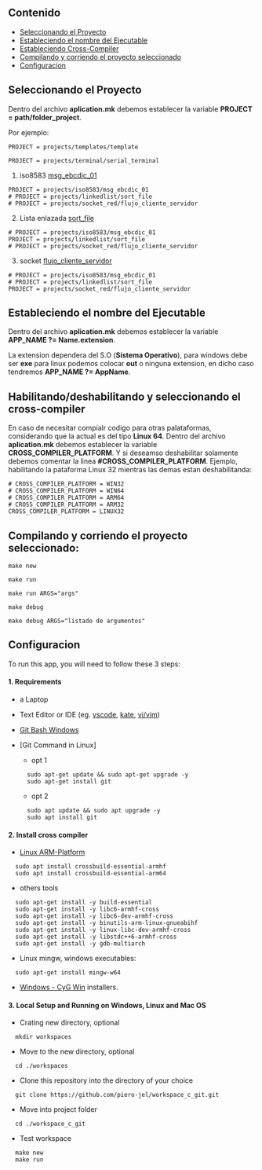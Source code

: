 ## Contenido
* [Seleccionando el Proyecto](#seleccionando-el-proyecto)
* [Estableciendo el nombre del Ejecutable](#estableciendo-el-nombre-del-ejecutable)
* [Estableciendo Cross-Compiler](#estableciendo-cross-compiler)
* [Compilando y corriendo el proyecto seleccionado](#compilando-y-corriendo-el-proyecto-seleccionado)
* [Configuracion](#configuracion)


## Seleccionando el Proyecto
  Dentro del archivo **aplication.mk** debemos establecer la variable **PROJECT = __path/folder_project__**. 
  
  Por ejemplo:
  ~~~  
  PROJECT = projects/templates/template
  ~~~
  
  ~~~
  PROJECT = projects/terminal/serial_terminal
  ~~~
  
1. iso8583 [msg_ebcdic_01](./projects/iso8583/msg_ebcdic_01/readme.md)
  ~~~
  PROJECT = projects/iso8583/msg_ebcdic_01
  # PROJECT = projects/linkedlist/sort_file
  # PROJECT = projects/socket_red/flujo_cliente_servidor
  ~~~
  
2. Lista enlazada [sort_file](./projects/linkedlist/sort_file/readme.md)
  ~~~
  # PROJECT = projects/iso8583/msg_ebcdic_01
  PROJECT = projects/linkedlist/sort_file
  # PROJECT = projects/socket_red/flujo_cliente_servidor
  ~~~
  
3. socket [flujo_cliente_servidor](./projects/socket_red/flujo_cliente_servidor/readme.md)
  ~~~
  # PROJECT = projects/iso8583/msg_ebcdic_01
  # PROJECT = projects/linkedlist/sort_file
  PROJECT = projects/socket_red/flujo_cliente_servidor
  ~~~
  
## Estableciendo el nombre del Ejecutable
  Dentro del archivo **aplication.mk** debemos establecer la variable **APP_NAME ?= Name.extension**.
  
  La extension dependera del S.O (**Sistema Operativo**), para windows debe ser __exe__ para linux podemos colocar __out__ o ninguna extension, en dicho caso tendremos **APP_NAME ?= AppName**.
  
## Habilitando/deshabilitando y  seleccionando el cross-compiler
  En caso de necesitar compialr codigo para otras palataformas, considerando que la actual es del tipo **Linux 64**.
  Dentro del archivo **aplication.mk** debemos establecer la variable **CROSS_COMPILER_PLATFORM**. Y si deseamso deshabilitar solamente debemos comentar la linea **#CROSS_COMPILER_PLATFORM**.
  Ejemplo, habilitando la pataforma Linux 32 mientras las demas estan deshabilitanda:
  ~~~
  # CROSS_COMPILER_PLATFORM = WIN32
  # CROSS_COMPILER_PLATFORM = WIN64
  # CROSS_COMPILER_PLATFORM = ARM64
  # CROSS_COMPILER_PLATFORM = ARM32
  CROSS_COMPILER_PLATFORM = LINUX32
  ~~~
  
## Compilando y corriendo el proyecto seleccionado:
  ~~~
  make new
  ~~~
  ~~~
  make run
  ~~~
  ~~~
  make run ARGS="args"
  ~~~
  ~~~
  make debug
  ~~~
  ~~~
  make debug ARGS="listado de argumentos"
  ~~~

## Configuracion

To run this app, you will need to follow these 3 steps:

#### 1. Requirements
  - a Laptop

  - Text Editor or IDE (eg. [vscode](https://code.visualstudio.com/download), [kate](https://kate-editor.org/es/), [vi/vim](https://www.vim.org/download.php))

  - [Git Bash Windows](https://git-scm.com/downloads)
  - [Git Command in Linux]
  
    * opt 1
    ~~~
      sudo apt-get update && sudo apt-get upgrade -y          
      sudo apt-get install git
    ~~~
    
    * opt 2
    ~~~
      sudo apt update && sudo apt upgrade -y          
      sudo apt install git
    ~~~
    


#### 2. Install cross compiler
  
  - [Linux ARM-Platform](https://platformio.org/platforms/linux_arm) 
  
  ~~~
    sudo apt install crossbuild-essential-armhf
    sudo apt install crossbuild-essential-arm64
  ~~~
  
  
  * others tools
  ~~~
    sudo apt-get install -y build-essential
    sudo apt-get install -y libc6-armhf-cross
    sudo apt-get install -y libc6-dev-armhf-cross
    sudo apt-get install -y binutils-arm-linux-gnueabihf
    sudo apt-get install -y linux-libc-dev-armhf-cross
    sudo apt-get install -y libstdc++6-armhf-cross
    sudo apt-get install -y gdb-multiarch
  ~~~
  
  - Linux mingw, windows executables:
  ~~~
    sudo apt-get install mingw-w64
  ~~~
  
  - [Windows - CyG Win](https://www.cygwin.com/setup-x86_64.exe) installers.
  
  
#### 3. Local Setup and Running on Windows, Linux and Mac OS

  - Crating new directory, optional
  ~~~
    mkdir workspaces
  ~~~
  
  - Move to the new directory, optional
  ~~~
    cd ./workspaces
  ~~~
  
  - Clone this repository into the directory of your choice
  ~~~
    git clone https://github.com/piero-jel/workspace_c_git.git
  ~~~

  - Move into project folder
  ~~~
    cd ./workspace_c_git
  ~~~

  - Test workspace
  ~~~
    make new
    make run  
  ~~~
  
  
  
